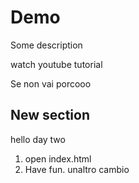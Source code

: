 # Demo 

Some description

watch youtube tutorial

Se non vai porcooo

## New section 
hello day two
1. open index.html
2. Have fun.
unaltro cambio